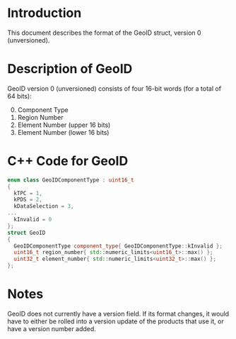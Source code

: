 # Introduction

This document describes the format of the GeoID struct, version 0 (unversioned).

# Description of GeoID

GeoID version 0 (unversioned) consists of four 16-bit words (for a total of 64 bits):

0. Component Type
1. Region Number
2. Element Number (upper 16 bits)
3. Element Number (lower 16 bits)

# C++ Code for GeoID

```CPP
enum class GeoIDComponentType : uint16_t
{
  kTPC = 1,
  kPDS = 2,
  kDataSelection = 3,
...
  kInvalid = 0
};
struct GeoID
{
  GeoIDComponentType component_type{ GeoIDComponentType::kInvalid };
  uint16_t region_number{ std::numeric_limits<uint16_t>::max() };
  uint32_t element_number{ std::numeric_limits<uint32_t>::max() };
};
```

# Notes

GeoID does not currently have a version field. If its format changes, it would have to either be rolled into a version update of the products that use it, or have a version number added.

